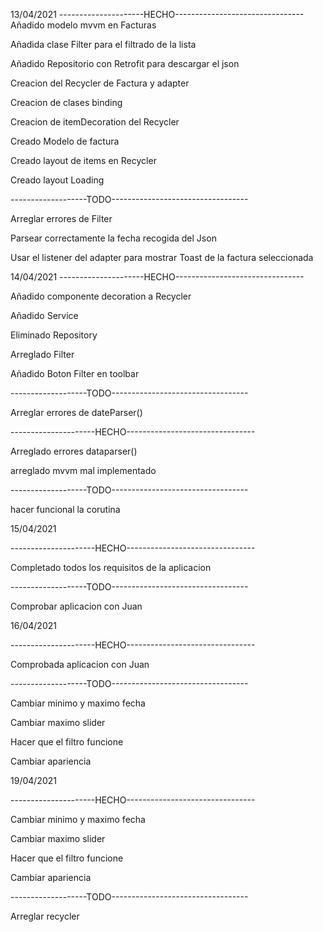 13/04/2021
---------------------HECHO-------------------------------- Añadido modelo mvvm en Facturas

Añadida clase Filter para el filtrado de la lista

Añadido Repositorio con Retrofit para descargar el json

Creacion del Recycler de Factura y adapter

Creacion de clases binding

Creacion de itemDecoration del Recycler

Creado Modelo de factura

Creado layout de items en Recycler

Creado layout Loading

-------------------TODO----------------------------------

Arreglar errores de Filter

Parsear correctamente la fecha recogida del Json

Usar el listener del adapter para mostrar Toast de la factura seleccionada


14/04/2021
---------------------HECHO--------------------------------

Añadido componente decoration a Recycler

Añadido Service


Eliminado Repository

Arreglado Filter

Añadido Boton Filter en toolbar

-------------------TODO----------------------------------

Arreglar errores de dateParser()

---------------------HECHO--------------------------------

Arreglado errores dataparser()

arreglado mvvm mal implementado

-------------------TODO----------------------------------

hacer funcional la corutina


15/04/2021

---------------------HECHO--------------------------------

Completado todos los requisitos de la aplicacion

-------------------TODO----------------------------------

Comprobar aplicacion con Juan

16/04/2021

---------------------HECHO--------------------------------

Comprobada aplicacion con Juan

-------------------TODO----------------------------------

Cambiar minimo y maximo fecha

Cambiar maximo slider

Hacer que el filtro funcione

Cambiar apariencia

19/04/2021

---------------------HECHO--------------------------------

Cambiar minimo y maximo fecha

Cambiar maximo slider

Hacer que el filtro funcione

Cambiar apariencia

-------------------TODO----------------------------------

Arreglar recycler


